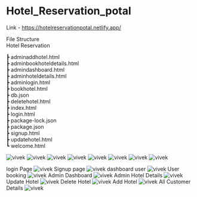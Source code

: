 # Hotel_Reservation_potal

Link - https://hotelreservationpotal.netlify.app/

File Structure<br>
Hotel Reservation

 ┣ adminaddhotel.html<br>
 ┣ adminbookhoteldetails.html<br>
 ┣ admindashboard.html<br>
 ┣ adminhoteldetails.html<br>
 ┣ adminlogin.html<br>
 ┣ bookhotel.html<br>
 ┣ db.json<br>
 ┣ deletehotel.html<br>
 ┣ index.html<br>
 ┣ login.html<br>
 ┣ package-lock.json<br>
 ┣ package.json<br>
 ┣ signup.html<br>
 ┣ updatehotel.html<br>
 ┗ welcome.html<br>

 ![vivek](img/1.PNG)
 ![vivek](img/2.PNG)
 ![vivek](img/3.PNG)
 ![vivek](img/4.PNG)
 ![vivek](img/5.PNG)
 ![vivek](img/6.PNG)
 ![vivek](img/7.PNG)
 ![vivek](img/8.PNG)

login Page
![vivek](img/9.PNG)
Signup page
![vivek](img/10.PNG)
dashboard user
![vivek](img/11.PNG)
User booking
![vivek](img/12.PNG)
Admin Dashboard
![vivek](img/13.PNG)
Admin Hotel Details
![vivek](img/14.PNG)
Update Hotel
![vivek](img/15.PNG)
Delete Hotel
![vivek](img/16.PNG)
Add Hotel
![vivek](img/17.PNG)
All Customer Details
![vivek](img/18.PNG)
